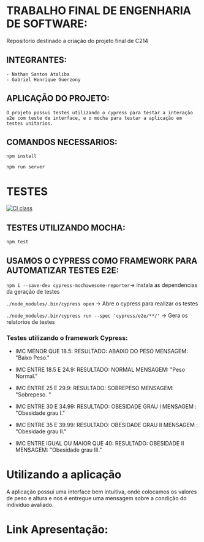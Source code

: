 # TRABALHO FINAL DE ENGENHARIA DE SOFTWARE:
Repositorio destinado a criação do projeto final de C214

## INTEGRANTES:
    - Nathan Santos Ataliba
    - Gabriel Henrique Guerzony

## APLICAÇÃO DO PROJETO:
    O projeto possui testes utilizando o cypress para testar a interação e2e com teste de interface, e o mocha para testar a aplicação em testes unitarios.

## COMANDOS NECESSARIOS:
```npm install```

```npm run server```

# TESTES

[![CI class](https://github.com/NathanAtaliba/C214-PROJECT-V2/actions/workflows/ci.yml/badge.svg)](https://github.com/NathanAtaliba/C214-PROJECT-V2/actions/workflows/ci.yml)

## TESTES UTILIZANDO MOCHA: 

```npm test```

## USAMOS O CYPRESS COMO FRAMEWORK PARA AUTOMATIZAR TESTES E2E:

```npm i --save-dev cypress-mochawesome-reporter```-> instala as dependencias da geração de testes

```./node_modules/.bin/cypress open``` -> Abre o cypress para realizar os testes

```./node_modules/.bin/cypress run --spec 'cypress/e2e/**/'```  -> Gera os relatorios de testes


###  Testes utilizando o framework Cypress:

- IMC MENOR QUE 18.5: RESULTADO: ABAIXO DO PESO MENSAGEM: "Baixo Peso."

- IMC ENTRE 18.5 E 24.9: RESULTADO: NORMAL MENSAGEM: "Peso Normal."

- IMC ENTRE 25 E 29.9: RESULTADO: SOBREPESO MENSAGEM: "Sobrepeso. "

- IMC ENTRE 30 E 34.99: RESULTADO: OBESIDADE GRAU I MENSAGEM : "Obesidade grau I."

- IMC ENTRE 35 E 39.99: RESULTADO: OBESIDADE GRAU II MENSAGEM : "Obesidade grau II."

- IMC ENTRE IGUAL OU MAIOR QUE 40: RESULTADO: OBESIDADE II MENSAGEM: "Obesidade grau III."

# Utilizando a aplicação

A aplicação possui uma interface bem intuitiva, onde colocamos os valores de peso e altura e nos é entregue uma mensagem sobre a condição do indivíduo avaliado.

# Link Apresentação:




